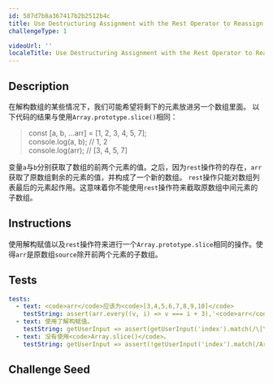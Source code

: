 ```yaml
---
id: 587d7b8a367417b2b2512b4c
title: Use Destructuring Assignment with the Rest Operator to Reassign Array Elements
challengeType: 1

videoUrl: ''
localeTitle: Use Destructuring Assignment with the Rest Operator to Reassign Array Elements
---
```


## Description
<section id='description'>
在解构数组的某些情况下，我们可能希望将剩下的元素放进另一个数组里面。
以下代码的结果与使用<code>Array.prototype.slice()</code>相同：
<blockquote>const [a, b, ...arr] = [1, 2, 3, 4, 5, 7];<br>console.log(a, b); // 1, 2<br>console.log(arr); // [3, 4, 5, 7]</blockquote>
变量<code>a</code>与<code>b</code>分别获取了数组的前两个元素的值。之后，因为<code>rest</code>操作符的存在，<code>arr</code>获取了原数组剩余的元素的值，并构成了一个新的数组。
<code>rest</code>操作只能对数组列表最后的元素起作用。这意味着你不能使用<code>rest</code>操作符来截取原数组中间元素的子数组。
</section>

## Instructions
<section id='instructions'>
使用解构赋值以及<code>rest</code>操作符来进行一个<code>Array.prototype.slice</code>相同的操作。使得<code>arr</code>是原数组<code>source</code>除开前两个元素的子数组。
</section>

## Tests
<section id='tests'>

```yml
tests:
  - text: <code>arr</code>应该为<code>[3,4,5,6,7,8,9,10]</code>
    testString: assert(arr.every((v, i) => v === i + 3),'<code>arr</code>应该为<code>[3,4,5,6,7,8,9,10]</code>');
  - text: 使用了解构赋值。
    testString: getUserInput => assert(getUserInput('index').match(/\[\s*\w*\s*,\s*\w*\s*,\s*...arr\s*\]/g),'使用了解构赋值。');
  - text: 没有使用<code>Array.slice()</code>。
    testString: getUserInput => assert(!getUserInput('index').match(/Array.slice/g), '没有使用<code>Array.slice()</code>。');

```

</section>

## Challenge Seed
<section id='challengeSeed'>















</section>

              